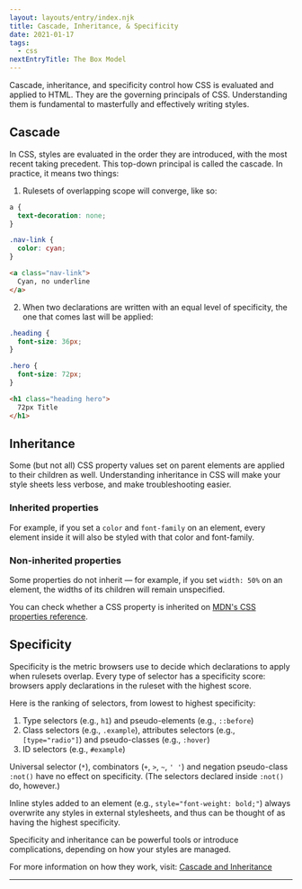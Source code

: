 ```yaml
---
layout: layouts/entry/index.njk
title: Cascade, Inheritance, & Specificity
date: 2021-01-17
tags:
  - css
nextEntryTitle: The Box Model
---
```


Cascade, inheritance, and specificity control how CSS is evaluated and applied to HTML. They are the governing principals of CSS. Understanding them is fundamental to masterfully and effectively writing styles.

## Cascade

In CSS, styles are evaluated in the order they are introduced, with the most recent taking precedent. This top-down principal is called the cascade. In practice, it means two things:

1. Rulesets of overlapping scope will converge, like so:
<div class="two-up-code">

```css
a {
  text-decoration: none;
}

.nav-link {
  color: cyan;
}
```

```html
<a class="nav-link">
  Cyan, no underline
</a>
```

</div>

2. When two declarations are written with an equal level of specificity, the one that comes last will be applied:

<div class="two-up-code">

```css
.heading {
  font-size: 36px;
}

.hero {
  font-size: 72px;
}
```

```html
<h1 class="heading hero">
  72px Title
</h1>
```

</div>

## Inheritance

Some (but not all) CSS property values set on parent elements are applied to their children as well. Understanding inheritance in CSS will make your style sheets less verbose, and make troubleshooting easier.

### Inherited properties

For example, if you set a `color` and `font-family` on an element, every element inside it will also be styled with that color and font-family.

### Non-inherited properties

Some properties do not inherit &mdash; for example, if you set `width: 50%` on an element, the widths of its children will remain unspecified.

You can check whether a CSS property is inherited on [MDN's CSS properties reference](https://developer.mozilla.org/en-US/docs/Web/CSS/Reference).

## Specificity

Specificity is the metric browsers use to decide which declarations to apply when rulesets overlap. Every type of selector has a specificity score: browsers apply declarations in the ruleset with the highest score.

Here is the ranking of selectors, from lowest to highest specificity:

1. Type selectors (e.g., `h1`) and pseudo-elements (e.g., `::before`)
1. Class selectors (e.g., `.example`), attributes selectors (e.g., `[type="radio"]`) and pseudo-classes (e.g., `:hover`)
1. ID selectors (e.g., `#example`)

Universal selector (`*`), combinators (`+`, `>`, `~`, `' '`) and negation pseudo-class `:not()` have no effect on specificity. (The selectors declared inside `:not()` do, however.)

Inline styles added to an element (e.g., `style="font-weight: bold;"`) always overwrite any styles in external stylesheets, and thus can be thought of as having the highest specificity.

Specificity and inheritance can be powerful tools or introduce complications, depending on how your styles are managed.

For more information on how they work, visit: [Cascade and Inheritance](https://developer.mozilla.org/en-US/docs/Learn/CSS/Building_blocks/Cascade_and_inheritance)

---
